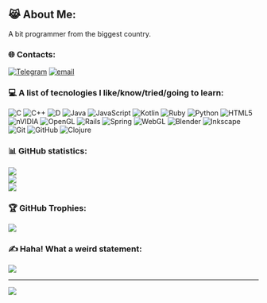 ## 😹 About Me:
A bit programmer from the biggest country.

### 🌐 Сontacts:
[![Telegram](https://img.shields.io/badge/Telegram-2CA5E0?logo=telegram&logoColor=white)](https://t.me/Inversed1CA) [![email](https://img.shields.io/badge/Email-D14836?logo=gmail&logoColor=white)](mailto:lugushik@gmail.com) 

### 💻 A list of tecnologies I like/know/tried/going to learn:
![C](https://img.shields.io/badge/c-%2300599C.svg?logo=c&logoColor=white) ![C++](https://img.shields.io/badge/c++-%2300599C.svg?logo=c%2B%2B&logoColor=white) ![D](https://img.shields.io/badge/D-CC342D?logo=d&logoColor=white) ![Java](https://img.shields.io/badge/java-%23ED8B00.svg?logo=openjdk&logoColor=white) ![JavaScript](https://img.shields.io/badge/javascript-%23323330.svg?logo=javascript&logoColor=%23F7DF1E) ![Kotlin](https://img.shields.io/badge/kotlin-%237F52FF.svg?logo=kotlin&logoColor=white) ![Ruby](https://img.shields.io/badge/ruby-%23CC342D.svg?logo=ruby&logoColor=white) ![Python](https://img.shields.io/badge/python-3670A0?logo=python&logoColor=ffdd54) ![HTML5](https://img.shields.io/badge/html5-%23E34F26.svg?logo=html5&logoColor=white) ![nVIDIA](https://img.shields.io/badge/cuda-000000.svg?logo=nVIDIA&logoColor=green) ![OpenGL](https://img.shields.io/badge/OpenGL-%23FFFFFF.svg?logo=opengl) ![Rails](https://img.shields.io/badge/rails-%23CC0000.svg?logo=ruby-on-rails&logoColor=white) ![Spring](https://img.shields.io/badge/spring-%236DB33F.svg?logo=spring&logoColor=white) ![WebGL](https://img.shields.io/badge/WebGL-990000?logo=webgl&logoColor=white) ![Blender](https://img.shields.io/badge/blender-%23F5792A.svg?logo=blender&logoColor=white) ![Inkscape](https://img.shields.io/badge/Inkscape-e0e0e0?logo=inkscape&logoColor=080A13) ![Git](https://img.shields.io/badge/git-%23F05033.svg?logo=git&logoColor=white) ![GitHub](https://img.shields.io/badge/github-%23121011.svg?logo=github&logoColor=white) ![Clojure](https://img.shields.io/badge/Clojure-%23Clojure.svg?logo=Clojure&logoColor=Clojure)

### 📊 GitHub statistics:
![](https://github-readme-stats.vercel.app/api?username=AndreyChugunovAC1&theme=blue_navy&hide_border=false&include_all_commits=true&count_private=false)<br/>
![](https://nirzak-streak-stats.vercel.app/?user=AndreyChugunovAC1&theme=blue_navy&hide_border=false)<br/>
![](https://github-readme-stats.vercel.app/api/top-langs/?username=AndreyChugunovAC1&theme=blue_navy&hide_border=false&include_all_commits=true&count_private=false&layout=compact)

### 🏆 GitHub Trophies:
![](https://github-profile-trophy.vercel.app/?username=AndreyChugunovAC1&theme=blue_navy&no-bg=false&margin-w=4)

### ✍️ Haha! What a weird statement:
![](https://quotes-github-readme.vercel.app/api?type=horizontal&theme=blue_navy)

---
[![](https://visitcount.itsvg.in/api?id=AndreyChugunovAC1&icon=0&color=0)](https://visitcount.itsvg.in)

<!-- Proudly created with GPRM ( https://gprm.itsvg.in ) -->

